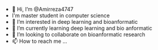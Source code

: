 - 👋 Hi, I’m @Amirreza4747
- I'm  master student in computer science
- 👀 I’m interested in deep learning and bioanformatic
- 🌱 I’m currently learning deep learning and bio anformatic
- 💞️ I’m looking to collaborate on bioanformatic research
- 📫 How to reach me ...

<!---
AmirReza4747/AmirReza4747 is a ✨ special ✨ repository because its `README.md` (this file) appears on your GitHub profile.
You can click the Preview link to take a look at your changes.
--->
